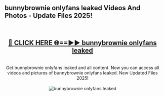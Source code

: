 <h2>bunnybrownie onlyfans leaked Videos And Photos - Update Files 2025!</h2>
<br>
<div align="center">
<h2><a href="https://top-ai-tools.click/QrbHav" rel="nofollow">🔴 CLICK HERE 🌐==►► bunnybrownie onlyfans leaked</a></h2>
<br>
Get bunnybrownie onlyfans leaked and all content. Now you can access all videos and pictures of bunnybrownie onlyfans leaked. New Updated Files 2025!
<br>
<br>
<a href="https://top-ai-tools.click/QrbHav" rel="nofollow" data-target="animated-image.originalLink"><img src="https://i.ibb.co.com/WyWwxjT/player-gif2.gif" alt="bunnybrownie onlyfans leaked" style="max-width: 100%; display: inline-block;" data-target="animated-image.originalImage"></a>
</div>
<br>